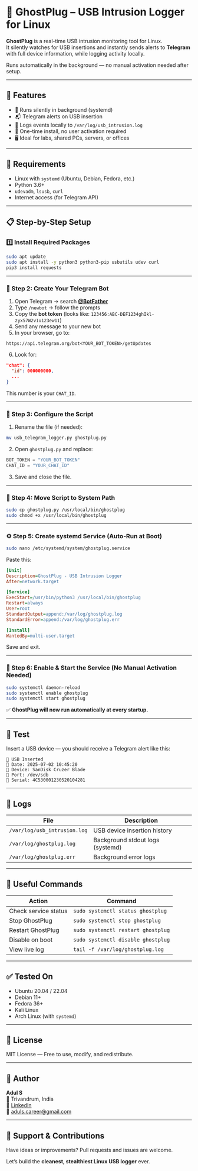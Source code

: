 
# 👻 GhostPlug – USB Intrusion Logger for Linux

**GhostPlug** is a real-time USB intrusion monitoring tool for Linux.  
It silently watches for USB insertions and instantly sends alerts to **Telegram** with full device information, while logging activity locally.

Runs automatically in the background — no manual activation needed after setup.

---

## 🔐 Features

- 🧠 Runs silently in background (systemd)
- 📬 Telegram alerts on USB insertion
- 📝 Logs events locally to `/var/log/usb_intrusion.log`
- 🔧 One-time install, no user activation required
- 🖥️ Ideal for labs, shared PCs, servers, or offices

---

## 🧰 Requirements

- Linux with `systemd` (Ubuntu, Debian, Fedora, etc.)
- Python 3.6+
- `udevadm`, `lsusb`, `curl`
- Internet access (for Telegram API)

---

## 📋 Step-by-Step Setup

### 1️⃣ Install Required Packages

```bash
sudo apt update
sudo apt install -y python3 python3-pip usbutils udev curl
pip3 install requests
```

---

### 🤖 Step 2: Create Your Telegram Bot

1. Open Telegram → search **[@BotFather](https://t.me/BotFather)**
2. Type `/newbot` → follow the prompts
3. Copy the **bot token** (looks like: `123456:ABC-DEF1234ghIkl-zyx57W2v1u123ew11`)
4. Send any message to your new bot
5. In your browser, go to:

```
https://api.telegram.org/bot<YOUR_BOT_TOKEN>/getUpdates
```

6. Look for:

```json
"chat": {
  "id": 000000000,
  ...
}
```

This number is your `CHAT_ID`.

---

### 📝 Step 3: Configure the Script

1. Rename the file (if needed):

```bash
mv usb_telegram_logger.py ghostplug.py
```

2. Open `ghostplug.py` and replace:

```python
BOT_TOKEN = "YOUR_BOT_TOKEN"
CHAT_ID = "YOUR_CHAT_ID"
```

3. Save and close the file.

---

### 🚀 Step 4: Move Script to System Path

```bash
sudo cp ghostplug.py /usr/local/bin/ghostplug
sudo chmod +x /usr/local/bin/ghostplug
```

---

### ⚙️ Step 5: Create systemd Service (Auto-Run at Boot)

```bash
sudo nano /etc/systemd/system/ghostplug.service
```

Paste this:

```ini
[Unit]
Description=GhostPlug - USB Intrusion Logger
After=network.target

[Service]
ExecStart=/usr/bin/python3 /usr/local/bin/ghostplug
Restart=always
User=root
StandardOutput=append:/var/log/ghostplug.log
StandardError=append:/var/log/ghostplug.err

[Install]
WantedBy=multi-user.target
```

Save and exit.

---

### 🔁 Step 6: Enable & Start the Service (No Manual Activation Needed)

```bash
sudo systemctl daemon-reload
sudo systemctl enable ghostplug
sudo systemctl start ghostplug
```

✅ **GhostPlug will now run automatically at every startup.**

---

## 🧪 Test

Insert a USB device — you should receive a Telegram alert like this:

```
🛑 USB Inserted
📅 Date: 2025-07-02 10:45:20
💾 Device: SanDisk Cruzer Blade
🔌 Port: /dev/sdb
🔐 Serial: 4C530001230520104281
```

---

## 📁 Logs

| File                             | Description                     |
|----------------------------------|---------------------------------|
| `/var/log/usb_intrusion.log`     | USB device insertion history    |
| `/var/log/ghostplug.log`         | Background stdout logs (systemd)|
| `/var/log/ghostplug.err`         | Background error logs           |

---

## 🧠 Useful Commands

| Action               | Command                                 |
|----------------------|-----------------------------------------|
| Check service status | `sudo systemctl status ghostplug`       |
| Stop GhostPlug       | `sudo systemctl stop ghostplug`         |
| Restart GhostPlug    | `sudo systemctl restart ghostplug`      |
| Disable on boot      | `sudo systemctl disable ghostplug`      |
| View live log        | `tail -f /var/log/ghostplug.log`        |

---

## ✅ Tested On

- Ubuntu 20.04 / 22.04
- Debian 11+
- Fedora 36+
- Kali Linux
- Arch Linux (with `systemd`)

---

## 📜 License

MIT License — Free to use, modify, and redistribute.

---

## 👤 Author

**Adul S**  
📍 Trivandrum, India  
🔗 [LinkedIn](https://linkedin.com/in/aduls2002)  
📧 aduls.career@gmail.com

---

## 🙌 Support & Contributions

Have ideas or improvements? Pull requests and issues are welcome.

Let’s build the **cleanest, stealthiest Linux USB logger** ever.
